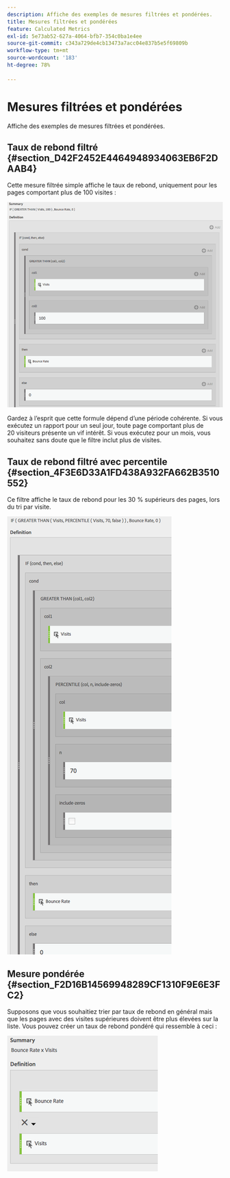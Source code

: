 ```yaml
---
description: Affiche des exemples de mesures filtrées et pondérées.
title: Mesures filtrées et pondérées
feature: Calculated Metrics
exl-id: 5e73ab52-627a-4064-bfb7-354c0ba1e4ee
source-git-commit: c343a729de4cb13473a7acc04e837b5e5f69809b
workflow-type: tm+mt
source-wordcount: '183'
ht-degree: 78%

---
```


# Mesures filtrées et pondérées

Affiche des exemples de mesures filtrées et pondérées.

## Taux de rebond filtré  {#section_D42F2452E4464948934063EB6F2DAAB4}

Cette mesure filtrée simple affiche le taux de rebond, uniquement pour les pages comportant plus de 100 visites :

![Fenêtre de résumé présentant les mesures appliquées à la colonne 1 (Visites) et à la colonne 2 (100), ainsi que le Taux de rebond. ](assets/cm_fbr.png)

Gardez à l’esprit que cette formule dépend d’une période cohérente. Si vous exécutez un rapport pour un seul jour, toute page comportant plus de 20 visiteurs présente un vif intérêt. Si vous exécutez pour un mois, vous souhaitez sans doute que le filtre inclut plus de visites.

## Taux de rebond filtré avec percentile  {#section_4F3E6D33A1FD438A932FA662B3510552}

Ce filtre affiche le taux de rebond pour les 30 % supérieurs des pages, lors du tri par visite.

![Filtrez ensuite si et pour afficher le taux de rebond pour les 30 % supérieurs des pages triées par visites.](assets/cm_wbr_2.png)

## Mesure pondérée  {#section_F2D16B14569948289CF1310F9E6E3FC2}

Supposons que vous souhaitiez trier par taux de rebond en général mais que les pages avec des visites supérieures doivent être plus élevées sur la liste. Vous pouvez créer un taux de rebond pondéré qui ressemble à ceci :

![Résumé avec définition pour le taux de rebond des visites.](assets/cm_wbr.png)
